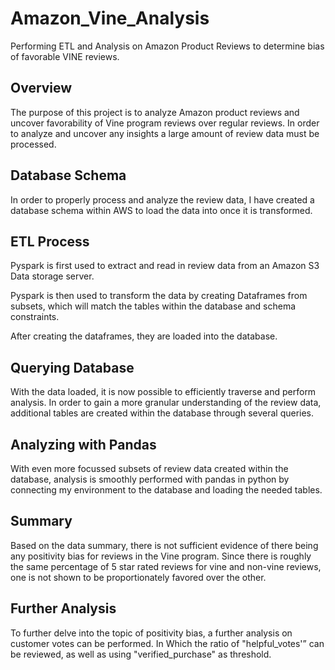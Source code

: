 
# Amazon_Vine_Analysis

Performing ETL and Analysis on Amazon Product Reviews to determine bias of favorable VINE reviews. 

## Overview 
The purpose of this project is to analyze Amazon product reviews and uncover favorability of Vine program reviews over regular reviews.
In order to analyze and uncover any insights a large amount of review data must be processed. 

## Database Schema 
In order to properly process and analyze the review data, I have created a database schema within AWS to load the data into once it is transformed. 


## ETL Process 

Pyspark is first used to extract and read in review data from an Amazon S3 Data storage server. 

Pyspark is then used to transform the data by creating Dataframes from subsets, which will match the tables within the database and schema constraints. 



After creating the dataframes, they are loaded into the database.


## Querying Database 

With the data loaded, it is now possible to efficiently traverse and perform analysis. 
In order to gain a more granular understanding of the review data, additional tables are created within the database through several queries. 



## Analyzing with Pandas  
With even more focussed subsets of review data created within the database, analysis is smoothly performed with pandas in python by connecting my environment to the database and loading the needed tables.

## Summary 

Based on the data summary, there is not sufficient evidence of there being any positivity bias for reviews in the Vine program. 
Since there is roughly the same percentage of 5 star rated reviews for vine and non-vine reviews, one is not shown to be proportionately favored over the other. 

## Further Analysis 
To further delve into the topic of positivity bias, a further analysis on customer votes can be performed. In Which the ratio of "helpful_votes'” can be reviewed, as well as using "verified_purchase" as threshold. 